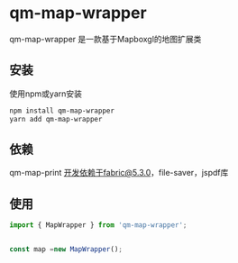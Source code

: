 # qm-map-wrapper
qm-map-wrapper 是一款基于Mapboxgl的地图扩展类

## 安装
使用npm或yarn安装
```bash
npm install qm-map-wrapper 
yarn add qm-map-wrapper

```

## 依赖
qm-map-print 开发依赖于fabric@5.3.0，file-saver，jspdf库

## 使用

```js
import { MapWrapper } from 'qm-map-wrapper';


const map =new MapWrapper();


```

